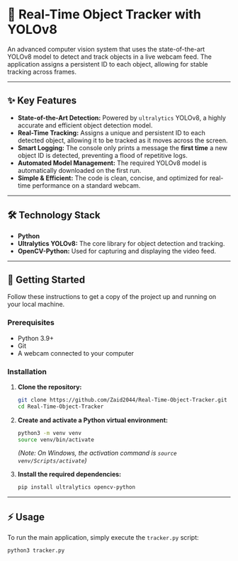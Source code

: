 # 🤖 Real-Time Object Tracker with YOLOv8

An advanced computer vision system that uses the state-of-the-art YOLOv8 model to detect and track objects in a live webcam feed. The application assigns a persistent ID to each object, allowing for stable tracking across frames.


---

## ✨ Key Features

-   **State-of-the-Art Detection:** Powered by `ultralytics` YOLOv8, a highly accurate and efficient object detection model.
-   **Real-Time Tracking:** Assigns a unique and persistent ID to each detected object, allowing it to be tracked as it moves across the screen.
-   **Smart Logging:** The console only prints a message the **first time** a new object ID is detected, preventing a flood of repetitive logs.
-   **Automated Model Management:** The required YOLOv8 model is automatically downloaded on the first run.
-   **Simple & Efficient:** The code is clean, concise, and optimized for real-time performance on a standard webcam.

---

## 🛠️ Technology Stack

-   **Python**
-   **Ultralytics YOLOv8:** The core library for object detection and tracking.
-   **OpenCV-Python:** Used for capturing and displaying the video feed.

---

## 🚀 Getting Started

Follow these instructions to get a copy of the project up and running on your local machine.

### Prerequisites

-   Python 3.9+
-   Git
-   A webcam connected to your computer

### Installation

1.  **Clone the repository:**
    ```bash
    git clone https://github.com/Zaid2044/Real-Time-Object-Tracker.git
    cd Real-Time-Object-Tracker
    ```

2.  **Create and activate a Python virtual environment:**
    ```bash
    python3 -m venv venv
    source venv/bin/activate
    ```
    *(Note: On Windows, the activation command is `source venv/Scripts/activate`)*

3.  **Install the required dependencies:**
    ```bash
    pip install ultralytics opencv-python
    ```

---

## ⚡ Usage

To run the main application, simply execute the `tracker.py` script:

```bash
python3 tracker.py